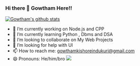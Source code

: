 ### Hi there 👋 Gowtham Here!!


[![Gowtham's github stats](https://github-readme-stats.vercel.app/api?username=igkishore)](https://github.com/igkishore/github-readme-stats)


- 🔭 I’m currently working on Node.js and CPP
- 🌱 I’m currently learning Python , Dbms and DSA
- 👯 I’m looking to collaborate on My Web Projects
- 🤔 I’m looking for help with UI 
- 📫 How to reach me: gowthamkishoreindukuri@gmail.com
- 😄 Pronouns: He/him/bro
![](https://komarev.com/ghpvc/?username=igkishore)
<!--
**igkishore/igkishore** is a ✨ _special_ ✨ repository because its `README.md` (this file) appears on your GitHub profile.

Here are some ideas to get you started:

- ⚡ Fun fact: 
- 💬 Ask me about ...
-->

